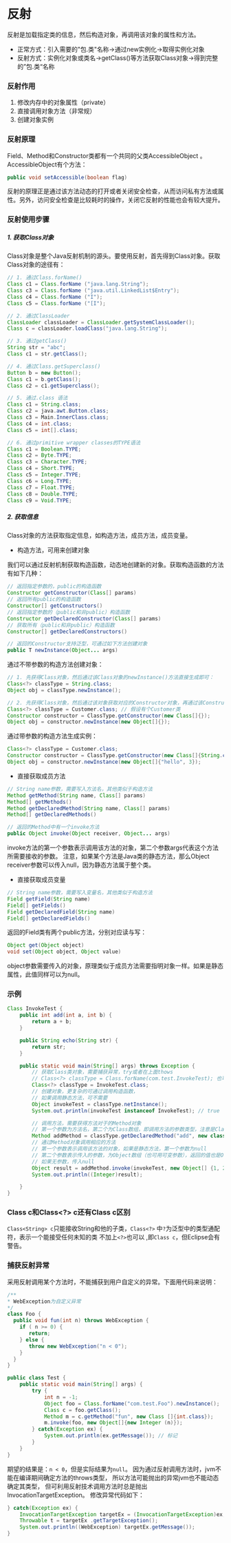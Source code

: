 反射
===

反射是加载指定类的信息，然后构造对象，再调用该对象的属性和方法。

- 正常方式：引入需要的"包.类"名称->通过new实例化->取得实例化对象
- 反射方式：实例化对象或类名->getClass()等方法获取Class对象->得到完整的”包.类“名称


### 反射作用

1. 修改内存中的对象属性（private）
2. 直接调用对象方法（非常规）
3. 创建对象实例


### 反射原理

Field、Method和Constructor类都有一个共同的父类AccessibleObject 。AccessibleObject有个方法：

```java
public void setAccessible(boolean flag)
```

反射的原理正是通过该方法动态的打开或者关闭安全检查，从而访问私有方法或属性。另外，访问安全检查是比较耗时的操作，关闭它反射的性能也会有较大提升。


### 反射使用步骤

##### 1. 获取Class对象

Class对象是整个Java反射机制的源头。要使用反射，首先得到Class对象。获取Class对象的途径有：

```java
// 1. 通过Class.forName()
Class c1 = Class.forName ("java.lang.String");
Class c3 = Class.forName ("java.util.LinkedList$Entry");
Class c4 = Class.forName ("I");
Class c5 = Class.forName ("[I");

// 2. 通过ClassLoader
ClassLoader classLoader = ClassLoader.getSystemClassLoader();
Class c = classLoader.loadClass("java.lang.String");

// 3. 通过getClass()
String str = "abc";
Class c1 = str.getClass();

// 4. 通过Class.getSuperclass()
Button b = new Button();
Class c1 = b.getClass();
Class c2 = c1.getSuperclass();

// 5. 通过.class 语法
Class c1 = String.class;
Class c2 = java.awt.Button.class;
Class c3 = Main.InnerClass.class;
Class c4 = int.class;
Class c5 = int[].class;

// 6. 通过primitive wrapper classes的TYPE语法
Class c1 = Boolean.TYPE;
Class c2 = Byte.TYPE;
Class c3 = Character.TYPE;
Class c4 = Short.TYPE;
Class c5 = Integer.TYPE;
Class c6 = Long.TYPE;
Class c7 = Float.TYPE;
Class c8 = Double.TYPE;
Class c9 = Void.TYPE;
```

##### 2. 获取信息

Class对象的方法获取指定信息，如构造方法，成员方法，成员变量。

- 构造方法，可用来创建对象

我们可以通过反射机制获取构造函数，动态地创建新的对象。获取构造函数的方法有如下几种：

```java
// 返回指定参数的，public的构造函数
Constructor getConstructor(Class[] params)
// 返回所有public的构造函数
Constructor[] getConstructors()
// 返回指定参数的（public和非public）构造函数
Constructor getDeclaredConstructor(Class[] params)
// 获取所有（public和非public）构造函数
Constructor[] getDeclaredConstructors()

// 返回的Constructor支持泛型，可通过如下方法创建对象
public T newInstance(Object... args)
```

通过不带参数的构造方法创建对象：

```java
// 1. 先获得Class对象，然后通过该Class对象的newInstance()方法直接生成即可：
Class<?> classType = String.class;
Object obj = classType.newInstance();

// 2. 先获得Class对象，然后通过该对象获取对应的Constructor对象，再通过该Constructor对象的newInstance()方法生成：
Class<?> classType = Customer.class; // 假设有个Customer类
Constructor constructor = ClassType.getConstructor(new Class[]{});
Object obj = constructor.newInstance(new Object[]{});
```

通过带参数的构造方法生成实例：

```java
Class<?> classType = Customer.class;
Constructor constructor = ClassType.getConstructor(new Class[]{String.class, int.class});
Object obj = constructor.newInstance(new Object[]{"hello", 3});
```
- 直接获取成员方法

```java
// String name参数，需要写入方法名，其他类似于构造方法
Method getMethod(String name, Class[] params)
Method[] getMethods()
Method getDeclaredMethod(String name, Class[] params)
Method[] getDeclaredMethods()

// 返回的Method中有一个invoke方法
public Object invoke(Object receiver, Object... args)
```
invoke方法的第一个参数表示调用该方法的对象，第二个参数args代表这个方法所需要接收的参数。
注意，如果某个方法是Java类的静态方法，那么Object receiver参数可以传入null，因为静态方法属于整个类。

- 直接获取成员变量

```java
// String name参数，需要写入变量名，其他类似于构造方法
Field getField(String name)
Field[] getFields()
Field getDeclaredField(String name)
Field[] getDeclaredFields()
```

返回的Field类有两个public方法，分别对应读与写：

```java
Object get(Object object)
void set(Object object, Object value)
```
object参数需要传入的对象，原理类似于成员方法需要指明对象一样。如果是静态属性，此值同样可以为null。


### 示例

```java
Class InvokeTest {
    public int add(int a, int b) {
        return a + b;
    }

    public String echo(String str) {
        return str;
    }

    public static void main(String[] args) throws Exception {
        // 获取Class类对象，需要捕获异常，try或者在上面thows
        // Class<?> classType = Class.forName(com.test.InvokeTest); 也可
        Class<?> classType = InvokeTest.class;
        // 创建对象，更复杂的可通过调用构造函数，
        // 如果调用静态方法，可不需要
        Object invokeTest = classType.netInstance();
        System.out.println(invokeTest instanceof InvokeTest); // true

        // 调用方法，需要获得方法对于的Method对象
        // 第一个参数为方法名，第二个为Class数组，即调用方法的参数类型，注意是Class类型
        Method addMethod = classType.getDeclaredMethod("add", new class[] {int.class, int.class});
        // 通过Method对象调用相应的方法
        // 第一个参数表示调用该方法的对象，如果是静态方法，第一个参数为null
        // 第二个参数表示传入的参数，为Object数组（也可用可变参数），返回的值也是Object类型，可强制转换为相应类型
        // 如果无参数，传入null
        Object result = addMethod.invoke(invokeTest, new Object[] {1, 2});
        System.out.println((Integer)result);

    }
}
```

### Class<String> c和Class<?> c还有Class c区别

`Class<String> c`只能接收String和他的子类，`Class<?>` 中`?`为泛型中的类型通配符，表示一个能接受任何未知的类  不加上`<?>`也可以 ,即`Class c`，但Eclipse会有警告。


### 捕获反射异常

采用反射调用某个方法时，不能捕获到用户自定义的异常。下面用代码来说明：

```java
/**
* WebException为自定义异常
*/
class Foo {
  public void fun(int n) throws WebException {
    if ( n >= 0) {
       return;
    } else {
       throw new WebException("n < 0");
    }
  }
}

public class Test {
    public static void main(String[] args) {
        try {
            int n = -1;
            Object foo = Class.forName("com.test.Foo").newInstance();
            Class c = foo.getClass();
            Method m = c.getMethod("fun", new Class []{int.class});
            m.invoke(foo, new Object[]{new Integer (n)});
        } catch(Exception ex) {
            System.out.println(ex.getMessage()); // 标记
        }
    }
}
```

期望的结果是：`n < 0`，但是实际结果为`null`。
因为通过反射调用方法时，jvm不能在编译期间确定方法的throws类型，
所以方法可能抛出的异常jvm也不能动态确定其类型，
但可利用反射技术调用方法时总是抛出InvocationTargetException。
修改异常代码如下：

```java
} catch(Exception ex) {
    InvocationTargetException targetEx = (InvocationTargetException)ex;
    Throwable t = targetEx .getTargetException();
    System.out.println((WebException) targetEx.getMessage());
}
```
